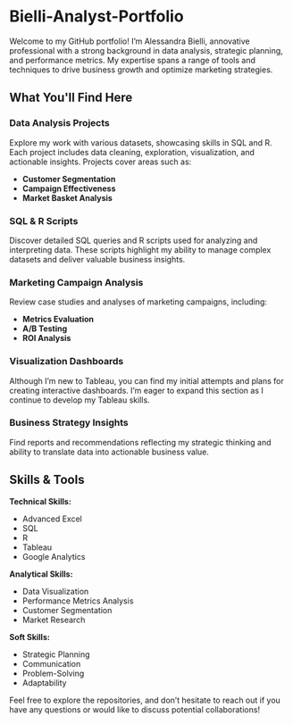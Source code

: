 # Bielli-Analyst-Portfolio

Welcome to my GitHub portfolio! I’m Alessandra Bielli, annovative professional with a strong background in data analysis, strategic planning, and performance metrics. My expertise spans a range of tools and techniques to drive business growth and optimize marketing strategies.

## What You'll Find Here

### Data Analysis Projects
Explore my work with various datasets, showcasing skills in SQL and R. Each project includes data cleaning, exploration, visualization, and actionable insights. Projects cover areas such as:
- **Customer Segmentation**
- **Campaign Effectiveness**
- **Market Basket Analysis**

### SQL & R Scripts
Discover detailed SQL queries and R scripts used for analyzing and interpreting data. These scripts highlight my ability to manage complex datasets and deliver valuable business insights.

### Marketing Campaign Analysis
Review case studies and analyses of marketing campaigns, including:
- **Metrics Evaluation**
- **A/B Testing**
- **ROI Analysis**

### Visualization Dashboards
Although I’m new to Tableau, you can find my initial attempts and plans for creating interactive dashboards. I’m eager to expand this section as I continue to develop my Tableau skills.

### Business Strategy Insights
Find reports and recommendations reflecting my strategic thinking and ability to translate data into actionable business value.

## Skills & Tools

**Technical Skills:**
- Advanced Excel
- SQL
- R
- Tableau
- Google Analytics

**Analytical Skills:**
- Data Visualization
- Performance Metrics Analysis
- Customer Segmentation
- Market Research

**Soft Skills:**
- Strategic Planning
- Communication
- Problem-Solving
- Adaptability

Feel free to explore the repositories, and don’t hesitate to reach out if you have any questions or would like to discuss potential collaborations!

